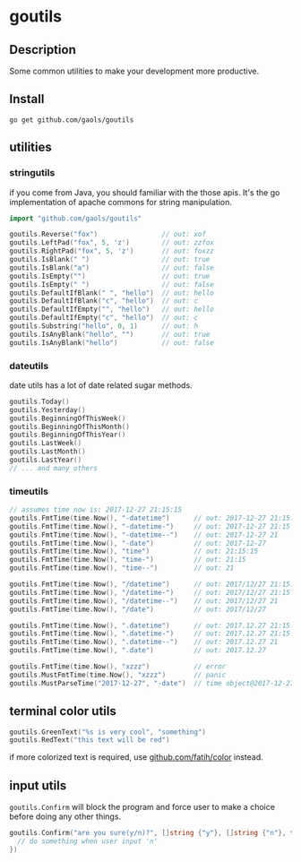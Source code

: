 # goutils

## Description

Some common utilities to make your development more productive.

## Install

```shell
go get github.com/gaols/goutils
```

## utilities

### stringutils

if you come from Java, you should familiar with the those apis. It's the go implementation of
apache commons for string manipulation.

```go
import "github.com/gaols/goutils"

goutils.Reverse("fox")                // out: xof
goutils.LeftPad("fox", 5, 'z')        // out: zzfox
goutils.RightPad("fox", 5, 'z')       // out: foxzz
goutils.IsBlank(" ")                  // out: true
goutils.IsBlank("a")                  // out: false
goutils.IsEmpty("")                   // out: true
goutils.IsEmpty(" ")                  // out: false
goutils.DefaultIfBlank(" ", "hello")  // out: hello
goutils.DefaultIfBlank("c", "hello")  // out: c
goutils.DefaultIfEmpty("", "hello")   // out: hello
goutils.DefaultIfEmpty("c", "hello")  // out: c
goutils.Substring("hello", 0, 1)      // out: h
goutils.IsAnyBlank("hello", "")       // out: true
goutils.IsAnyBlank("hello")           // out: false
```

### dateutils

date utils has a lot of date related sugar methods.

```go
goutils.Today()
goutils.Yesterday()
goutils.BeginningOfThisWeek()
goutils.BeginningOfThisMonth()
goutils.BeginningOfThisYear()
goutils.LastWeek()
goutils.LastMonth()
goutils.LastYear()
// ... and many others
```

### timeutils

```go
// assumes time now is: 2017-12-27 21:15:15
goutils.FmtTime(time.Now(), "-datetime")      // out: 2017-12-27 21:15:15
goutils.FmtTime(time.Now(), "-datetime-")     // out: 2017-12-27 21:15
goutils.FmtTime(time.Now(), "-datetime--")    // out: 2017-12-27 21
goutils.FmtTime(time.Now(), "-date")          // out: 2017-12-27
goutils.FmtTime(time.Now(), "time")           // out: 21:15:15
goutils.FmtTime(time.Now(), "time-")          // out: 21:15
goutils.FmtTime(time.Now(), "time--")         // out: 21

goutils.FmtTime(time.Now(), "/datetime")      // out: 2017/12/27 21:15:15
goutils.FmtTime(time.Now(), "/datetime-")     // out: 2017/12/27 21:15
goutils.FmtTime(time.Now(), "/datetime--")    // out: 2017/12/27 21
goutils.FmtTime(time.Now(), "/date")          // out: 2017/12/27

goutils.FmtTime(time.Now(), ".datetime")      // out: 2017.12.27 21:15:15
goutils.FmtTime(time.Now(), ".datetime-")     // out: 2017.12.27 21:15
goutils.FmtTime(time.Now(), ".datetime--")    // out: 2017.12.27 21
goutils.FmtTime(time.Now(), ".date")          // out: 2017.12.27

goutils.FmtTime(time.Now(), "xzzz")           // error
goutils.MustFmtTime(time.Now(), "xzzz")       // panic
goutils.MustParseTime("2017-12-27", "-date")  // time object@2017-12-27
```

## terminal color utils

```go
goutils.GreenText("%s is very cool", "something")
goutils.RedText("this text will be red")
```

if more colorized text is required, use [github.com/fatih/color](github.com/fatih/color) instead.

## input utils

`goutils.Confirm` will block the program and force user to make a choice before doing any other things. 

```go
goutils.Confirm("are you sure(y/n)?", []string {"y"}, []string {"n"}, func() {
  // do something when user input 'n'
})
```
